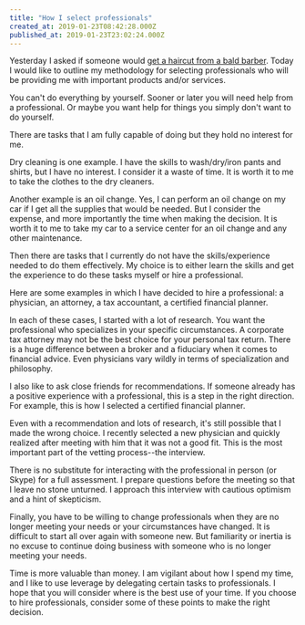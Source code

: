 ```yaml
---
title: "How I select professionals"
created_at: 2019-01-23T08:42:28.000Z
published_at: 2019-01-23T23:02:24.000Z
---
```

Yesterday I asked if someone would [get a haircut from a bald barber](https://200wordsaday.com/words/a-haircut-from-a-bald-barber-52005c471cc65d481). Today I would like to outline my methodology for selecting professionals who will be providing me with important products and/or services.

You can't do everything by yourself. Sooner or later you will need help from a professional. Or maybe you want help for things you simply don't want to do yourself. 

There are tasks that I am fully capable of doing but they hold no interest for me.

Dry cleaning is one example. I have the skills to wash/dry/iron pants and shirts, but I have no interest. I consider it a waste of time. It is worth it to me to take the clothes to the dry cleaners.

Another example is an oil change. Yes, I can perform an oil change on my car if I get all the supplies that would be needed. But I consider the expense, and more importantly the time when making the decision. It is worth it to me to take my car to a service center for an oil change and any other maintenance. 

Then there are tasks that I currently do not have the skills/experience needed to do them effectively. My choice is to either learn the skills and get the experience to do these tasks myself or hire a professional. 

Here are some examples in which I have decided to hire a professional: a physician, an attorney, a tax accountant, a certified financial planner. 

In each of these cases, I started with a lot of research. You want the professional who specializes in your specific circumstances. A corporate tax attorney may not be the best choice for your personal tax return. There is a huge difference between a broker and a fiduciary when it comes to financial advice. Even physicians vary wildly in terms of specialization and philosophy. 

I also like to ask close friends for recommendations. If someone already has a positive experience with a professional, this is a step in the right direction. For example, this is how I selected a certified financial planner. 

Even with a recommendation and lots of research, it's still possible that I made the wrong choice. I recently selected a new physician and quickly realized after meeting with him that it was not a good fit. This is the most important part of the vetting process--the interview.

There is no substitute for interacting with the professional in person (or Skype) for a full assessment. I prepare questions before the meeting so that I leave no stone unturned. I approach this interview with cautious optimism and a hint of skepticism. 

Finally, you have to be willing to change professionals when they are no longer meeting your needs or your circumstances have changed. It is difficult to start all over again with someone new. But familiarity or inertia is no excuse to continue doing business with someone who is no longer meeting your needs.

Time is more valuable than money. I am vigilant about how I spend my time, and I like to use leverage by delegating certain tasks to professionals. I hope that you will consider where is the best use of your time. If you choose to hire professionals, consider some of these points to make the right decision.
